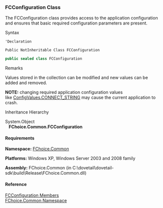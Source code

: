 ﻿### FCConfiguration Class

The FCConfiguration class provides access to the application configuration and ensures that basic required configuration parameters are present.

Syntax

```vbnet
'Declaration

Public NotInheritable Class FCConfiguration 
```

```csharp
public sealed class FCConfiguration 
```

Remarks

Values stored in the collection can be modified and new values can be added and removed.

**NOTE:** changing required application configuration values like [ConfigValues.CONNECT_STRING](FChoice.Common~FChoice.Common.ConfigValues~CONNECT_STRING.md) may cause the current application to crash.

Inheritance Hierarchy

System.Object  
   **FChoice.Common.FCConfiguration**  

#### Requirements

**Namespace:** [FChoice.Common](FChoice.Common~FChoice.Common_namespace.md)

**Platforms:** Windows XP, Windows Server 2003 and 2008 family

**Assembly:** FChoice.Common (in C:\\dovetail\\dovetail-sdk\\build\\Release\\FChoice.Common.dll)

#### Reference

[FCConfiguration Members](FChoice.Common~FChoice.Common.FCConfiguration_members.md)  
[FChoice.Common Namespace](FChoice.Common~FChoice.Common_namespace.md)